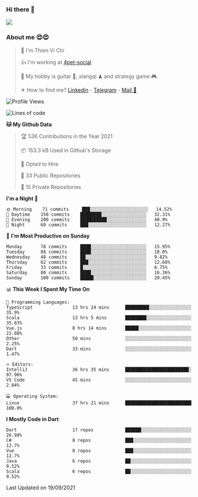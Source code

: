 ### Hi there 👋
![](https://media1.tenor.com/images/9aa4aee77151757a310fcdb4b8fd2a0a/tenor.gif?itemid=12671405)

### About me 😍😍

> 🙎 I'm Thien Vi Chi
> 
> 👍 I'm working at [4pet-social](https://github.com/4pet-social)
>
> 🥞 My hobby is guitar 🎸, xiangqi ♟ and strategy game 🎮.
> 
> ✈ How to find me? [Linkedin](https://www.linkedin.com/in/tvc12/) - [Telegram](https://t.me/yeutham212) - [Mail 📧](mailto:meomeocf98@gmail.com)
> 

<!--START_SECTION:waka-->
![Profile Views](http://img.shields.io/badge/Profile%20Views-9-blue)

![Lines of code](https://img.shields.io/badge/From%20Hello%20World%20I%27ve%20Written-745887%20lines%20of%20code-blue)

**🐱 My Github Data** 

> 🏆 536 Contributions in the Year 2021
 > 
> 📦 153.3 kB Used in Github's Storage 
 > 
> 💼 Opted to Hire
 > 
> 📜 33 Public Repositories 
 > 
> 🔑 15 Private Repositories  
 > 
**I'm a Night 🦉** 

```text
🌞 Morning    71 commits     ███░░░░░░░░░░░░░░░░░░░░░░   14.52% 
🌆 Daytime    158 commits    ████████░░░░░░░░░░░░░░░░░   32.31% 
🌃 Evening    200 commits    ██████████░░░░░░░░░░░░░░░   40.9% 
🌙 Night      60 commits     ███░░░░░░░░░░░░░░░░░░░░░░   12.27%

```
📅 **I'm Most Productive on Sunday** 

```text
Monday       78 commits     ████░░░░░░░░░░░░░░░░░░░░░   15.95% 
Tuesday      88 commits     ████░░░░░░░░░░░░░░░░░░░░░   18.0% 
Wednesday    48 commits     ██░░░░░░░░░░░░░░░░░░░░░░░   9.82% 
Thursday     62 commits     ███░░░░░░░░░░░░░░░░░░░░░░   12.68% 
Friday       33 commits     █░░░░░░░░░░░░░░░░░░░░░░░░   6.75% 
Saturday     80 commits     ████░░░░░░░░░░░░░░░░░░░░░   16.36% 
Sunday       100 commits    █████░░░░░░░░░░░░░░░░░░░░   20.45%

```


📊 **This Week I Spent My Time On** 

```text
💬 Programming Languages: 
TypeScript               13 hrs 24 mins      █████████░░░░░░░░░░░░░░░░   35.9% 
Scala                    13 hrs 5 mins       ████████░░░░░░░░░░░░░░░░░   35.03% 
Vue.js                   8 hrs 14 mins       █████░░░░░░░░░░░░░░░░░░░░   22.08% 
Other                    50 mins             ░░░░░░░░░░░░░░░░░░░░░░░░░   2.25% 
Dart                     33 mins             ░░░░░░░░░░░░░░░░░░░░░░░░░   1.47%

🔥 Editors: 
IntelliJ                 36 hrs 35 mins      ████████████████████████░   97.96% 
VS Code                  45 mins             ░░░░░░░░░░░░░░░░░░░░░░░░░   2.04%

💻 Operating System: 
Linux                    37 hrs 21 mins      █████████████████████████   100.0%

```

**I Mostly Code in Dart** 

```text
Dart                     17 repos            ██████░░░░░░░░░░░░░░░░░░░   26.98% 
C#                       8 repos             ███░░░░░░░░░░░░░░░░░░░░░░   12.7% 
Vue                      8 repos             ███░░░░░░░░░░░░░░░░░░░░░░   12.7% 
Java                     6 repos             ██░░░░░░░░░░░░░░░░░░░░░░░   9.52% 
Scala                    6 repos             ██░░░░░░░░░░░░░░░░░░░░░░░   9.52%

```



 Last Updated on 19/09/2021
<!--END_SECTION:waka-->
